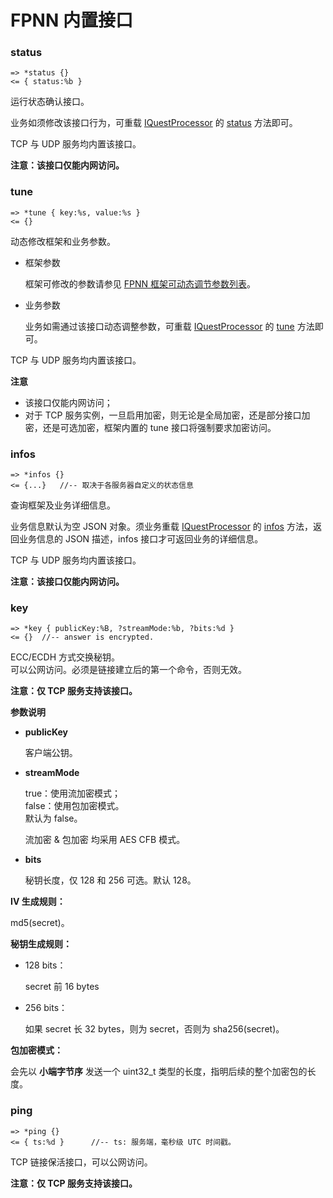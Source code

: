 # FPNN 内置接口

### status

	=> *status {}
	<= { status:%b }

运行状态确认接口。

业务如须修改该接口行为，可重载 [IQuestProcessor](APIs/core/IQuestProcessor.md) 的 [status](APIs/core/IQuestProcessor.md#status) 方法即可。

TCP 与 UDP 服务均内置该接口。

**注意：该接口仅能内网访问。**

### tune

	=> *tune { key:%s, value:%s }
	<= {}

动态修改框架和业务参数。

+ 框架参数

	框架可修改的参数请参见 [FPNN 框架可动态调节参数列表](fpnn-tune-items.md)。

+ 业务参数

	业务如需通过该接口动态调整参数，可重载 [IQuestProcessor](APIs/core/IQuestProcessor.md) 的 [tune](APIs/core/IQuestProcessor.md#tune) 方法即可。

TCP 与 UDP 服务均内置该接口。

**注意**

+ 该接口仅能内网访问；
+ 对于 TCP 服务实例，一旦启用加密，则无论是全局加密，还是部分接口加密，还是可选加密，框架内置的 tune 接口将强制要求加密访问。

### infos

	=> *infos {}
	<= {...}   //-- 取决于各服务器自定义的状态信息

查询框架及业务详细信息。

业务信息默认为空 JSON 对象。须业务重载 [IQuestProcessor](APIs/core/IQuestProcessor.md) 的 [infos](APIs/core/IQuestProcessor.md#infos) 方法，返回业务信息的 JSON 描述，infos 接口才可返回业务的详细信息。

TCP 与 UDP 服务均内置该接口。

**注意：该接口仅能内网访问。**


### key

	=> *key { publicKey:%B, ?streamMode:%b, ?bits:%d }
	<= {}  //-- answer is encrypted.

ECC/ECDH 方式交换秘钥。  
可以公网访问。必须是链接建立后的第一个命令，否则无效。

**注意：仅 TCP 服务支持该接口。**

**参数说明**

+ **publicKey**

	客户端公钥。

+ **streamMode**

	true：使用流加密模式；  
	false：使用包加密模式。   
	默认为 false。

	流加密 & 包加密 均采用 AES CFB 模式。

+ **bits**

	秘钥长度，仅 128 和 256 可选。默认 128。

**IV 生成规则：**

md5(secret)。

**秘钥生成规则：**

+ 128 bits：

	secret 前 16 bytes

+ 256 bits：

	如果 secret 长 32 bytes，则为 secret，否则为 sha256(secret)。


**包加密模式：**

会先以 **小端字节序** 发送一个 uint32_t 类型的长度，指明后续的整个加密包的长度。

### ping

	=> *ping {}
	<= { ts:%d }      //-- ts: 服务端，毫秒级 UTC 时间戳。

TCP 链接保活接口，可以公网访问。

**注意：仅 TCP 服务支持该接口。**